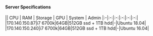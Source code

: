#### Server Specifications
|| CPU | RAM | Storage | GPU | System | Admin
|:-|:-:|:-:|:-:|:-:|:-:|
|170.140.150.87|i7 6700k|64GB|512GB ssd + 1TB hdd|-|Ubuntu 18.04|
|170.140.150.240|i7 6700k|64GB|512GB ssd + 1TB hdd|-|Ubuntu 16.04|
